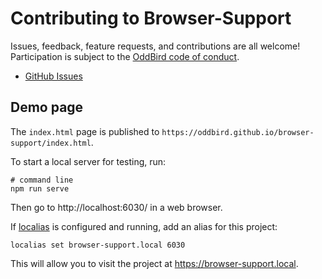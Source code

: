 # Contributing to Browser-Support

Issues, feedback, feature requests,
and contributions are all welcome!
Participation is subject to the
[OddBird code of conduct](https://www.oddbird.net/conduct/).

- [GitHub Issues](https://github.com/oddbird/browser-support/issues)

## Demo page

The `index.html` page is published to
`https://oddbird.github.io/browser-support/index.html`.

To start a local server
for testing, run:

```
# command line
npm run serve
```

Then go to
http://localhost:6030/
in a web browser.

If
[localias](https://github.com/peterldowns/localias?tab=readme-ov-file#-localias)
is configured and running, add an alias for this project:

```
localias set browser-support.local 6030
```

This will allow you to visit the project at <https://browser-support.local>.

